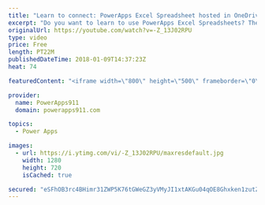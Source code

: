 ```yaml
---
title: "Learn to connect: PowerApps Excel Spreadsheet hosted in OneDrive"
excerpt: "Do you want to learn to use PowerApps Excel Spreadsheets? Then this video is for you. We take an Excel workbook hosted in OneDrive for Business and use it as a data source for PowerApps. This video is the foundation that will let us explore more complicated scenarios in the future.  PowerApps for SharePoint"
originalUrl: https://youtube.com/watch?v=-Z_13J02RPU
type: video
price: Free
length: PT22M
publishedDateTime: 2018-01-09T14:37:23Z
heat: 74

featuredContent: "<iframe width=\"800\" height=\"500\" frameborder=\"0\" src=\"https://www.youtube.com/embed/-Z_13J02RPU\" allow=\"accelerometer; autoplay; encrypted-media; gyroscope; picture-in-picture\" allowfullscreen></iframe>"

provider:
  name: PowerApps911
  domain: powerapps911.com

topics:
  - Power Apps

images:
  - url: https://i.ytimg.com/vi/-Z_13J02RPU/maxresdefault.jpg
    width: 1280
    height: 720
    isCached: true

secured: "eSFhOB3rc4BHimr31ZWP5K76tGWeGZ3yVMyJI1xtAKGu04qOE8Ghxken1zutZ0XRFgYICNSY/5HqZWCDkrtKLXkl8Nh5AKE3aPupV2CBJer2gheJMV2zf/yDScD3c+4zwBzCNkcsVB/P/x47v2YLyaHCBLliYJsi36cTHdES3+8QY0COKZKM1sqvoRanFhciKi+fTS3Y7k5AnxVAhiiPM0FdP1+usYnoiT0GY7AcIMkpw21nYeNYKJkkhymsUbg66s1/EPxblZYIbOAKlBCIWpqwe9bY++MEruS6x7AzietmR2eH1/I4Pj/fAebn3BCXV4q2icPbA+Lsz1OzNz6PvAM5yBRCnGqIN52T6p4xdGQMFage+LYi9XECuwN34IW6TTI3dfbcBEH/Cx9IDRJBecPNPrrpZCAsc3UFXl0ZrK8=;nolDxJwhhhK+jVVqvapsHg=="
---
```


